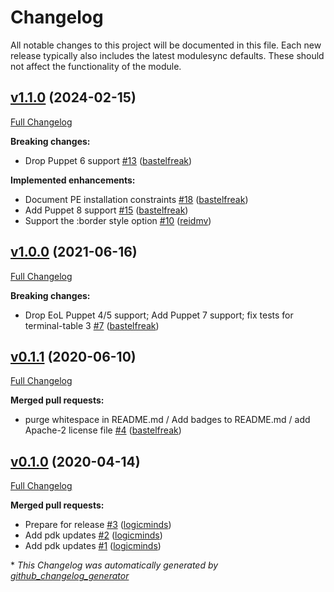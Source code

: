 # Changelog

All notable changes to this project will be documented in this file.
Each new release typically also includes the latest modulesync defaults.
These should not affect the functionality of the module.

## [v1.1.0](https://github.com/voxpupuli/puppet-format/tree/v1.1.0) (2024-02-15)

[Full Changelog](https://github.com/voxpupuli/puppet-format/compare/v1.0.0...v1.1.0)

**Breaking changes:**

- Drop Puppet 6 support [\#13](https://github.com/voxpupuli/puppet-format/pull/13) ([bastelfreak](https://github.com/bastelfreak))

**Implemented enhancements:**

- Document PE installation constraints [\#18](https://github.com/voxpupuli/puppet-format/pull/18) ([bastelfreak](https://github.com/bastelfreak))
- Add Puppet 8 support [\#15](https://github.com/voxpupuli/puppet-format/pull/15) ([bastelfreak](https://github.com/bastelfreak))
- Support the :border style option [\#10](https://github.com/voxpupuli/puppet-format/pull/10) ([reidmv](https://github.com/reidmv))

## [v1.0.0](https://github.com/voxpupuli/puppet-format/tree/v1.0.0) (2021-06-16)

[Full Changelog](https://github.com/voxpupuli/puppet-format/compare/v0.1.1...v1.0.0)

**Breaking changes:**

- Drop EoL Puppet 4/5 support; Add Puppet 7 support; fix tests for terminal-table 3 [\#7](https://github.com/voxpupuli/puppet-format/pull/7) ([bastelfreak](https://github.com/bastelfreak))

## [v0.1.1](https://github.com/voxpupuli/puppet-format/tree/v0.1.1) (2020-06-10)

[Full Changelog](https://github.com/voxpupuli/puppet-format/compare/v0.1.0...v0.1.1)

**Merged pull requests:**

- purge whitespace in README.md / Add badges to README.md / add Apache-2 license file [\#4](https://github.com/voxpupuli/puppet-format/pull/4) ([bastelfreak](https://github.com/bastelfreak))

## [v0.1.0](https://github.com/voxpupuli/puppet-format/tree/v0.1.0) (2020-04-14)

[Full Changelog](https://github.com/voxpupuli/puppet-format/compare/0ff24f56ff35bacf4f9ff2d87b31971aac7d290f...v0.1.0)

**Merged pull requests:**

- Prepare for release [\#3](https://github.com/voxpupuli/puppet-format/pull/3) ([logicminds](https://github.com/logicminds))
- Add pdk updates [\#2](https://github.com/voxpupuli/puppet-format/pull/2) ([logicminds](https://github.com/logicminds))
- Add pdk updates [\#1](https://github.com/voxpupuli/puppet-format/pull/1) ([logicminds](https://github.com/logicminds))



\* *This Changelog was automatically generated by [github_changelog_generator](https://github.com/github-changelog-generator/github-changelog-generator)*
